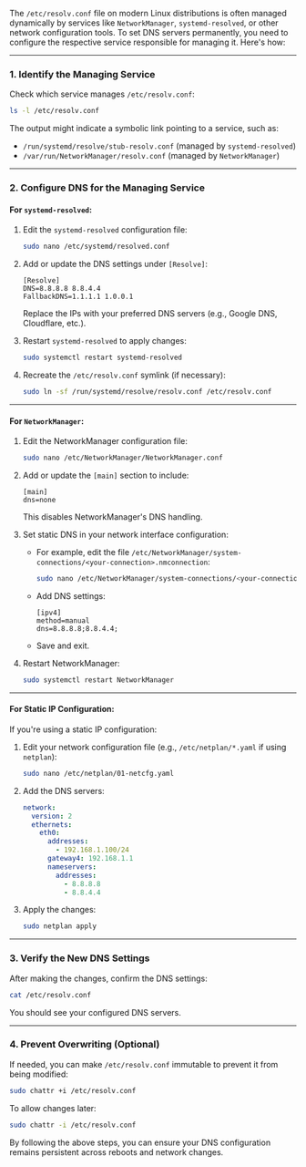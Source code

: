 The `/etc/resolv.conf` file on modern Linux distributions is often managed dynamically by services like `NetworkManager`, `systemd-resolved`, or other network configuration tools. To set DNS servers permanently, you need to configure the respective service responsible for managing it. Here's how:

---

### **1. Identify the Managing Service**
Check which service manages `/etc/resolv.conf`:
```bash
ls -l /etc/resolv.conf
```
The output might indicate a symbolic link pointing to a service, such as:
- `/run/systemd/resolve/stub-resolv.conf` (managed by `systemd-resolved`)
- `/var/run/NetworkManager/resolv.conf` (managed by `NetworkManager`)

---

### **2. Configure DNS for the Managing Service**
#### **For `systemd-resolved`:**
1. Edit the `systemd-resolved` configuration file:
   ```bash
   sudo nano /etc/systemd/resolved.conf
   ```
2. Add or update the DNS settings under `[Resolve]`:
   ```
   [Resolve]
   DNS=8.8.8.8 8.8.4.4
   FallbackDNS=1.1.1.1 1.0.0.1
   ```
   Replace the IPs with your preferred DNS servers (e.g., Google DNS, Cloudflare, etc.).

3. Restart `systemd-resolved` to apply changes:
   ```bash
   sudo systemctl restart systemd-resolved
   ```

4. Recreate the `/etc/resolv.conf` symlink (if necessary):
   ```bash
   sudo ln -sf /run/systemd/resolve/resolv.conf /etc/resolv.conf
   ```

---

#### **For `NetworkManager`:**
1. Edit the NetworkManager configuration file:
   ```bash
   sudo nano /etc/NetworkManager/NetworkManager.conf
   ```
2. Add or update the `[main]` section to include:
   ```
   [main]
   dns=none
   ```
   This disables NetworkManager's DNS handling.

3. Set static DNS in your network interface configuration:
   - For example, edit the file `/etc/NetworkManager/system-connections/<your-connection>.nmconnection`:
     ```bash
     sudo nano /etc/NetworkManager/system-connections/<your-connection>.nmconnection
     ```
   - Add DNS settings:
     ```
     [ipv4]
     method=manual
     dns=8.8.8.8;8.8.4.4;
     ```
   - Save and exit.

4. Restart NetworkManager:
   ```bash
   sudo systemctl restart NetworkManager
   ```

---

#### **For Static IP Configuration:**
If you're using a static IP configuration:
1. Edit your network configuration file (e.g., `/etc/netplan/*.yaml` if using `netplan`):
   ```bash
   sudo nano /etc/netplan/01-netcfg.yaml
   ```
2. Add the DNS servers:
   ```yaml
   network:
     version: 2
     ethernets:
       eth0:
         addresses:
           - 192.168.1.100/24
         gateway4: 192.168.1.1
         nameservers:
           addresses:
             - 8.8.8.8
             - 8.8.4.4
   ```
3. Apply the changes:
   ```bash
   sudo netplan apply
   ```

---

### **3. Verify the New DNS Settings**
After making the changes, confirm the DNS settings:
```bash
cat /etc/resolv.conf
```
You should see your configured DNS servers.

---

### **4. Prevent Overwriting (Optional)**
If needed, you can make `/etc/resolv.conf` immutable to prevent it from being modified:
```bash
sudo chattr +i /etc/resolv.conf
```
To allow changes later:
```bash
sudo chattr -i /etc/resolv.conf
```

By following the above steps, you can ensure your DNS configuration remains persistent across reboots and network changes.